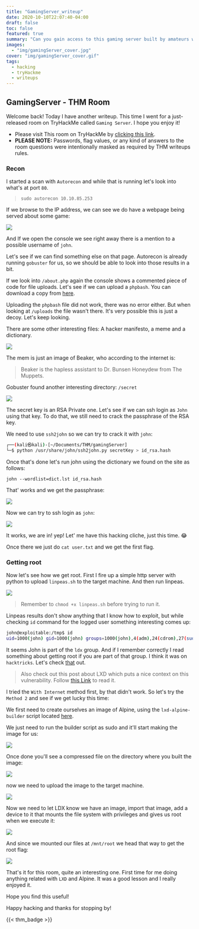 ```yaml
---
title: "GamingServer_writeup"
date: 2020-10-10T22:07:40-04:00
draft: false
toc: false
featured: true
summary: "Can you gain access to this gaming server built by amateurs with no experience of web development and take advantage of the deployment system?"
images:
  - "img/gamingServer_cover.jpg"
cover: "img/gamingServer_cover.gif"
tags:
  - hacking
  - tryHackme
  - writeups
---
```


## GamingServer - THM Room

Welcome back! Today I have another writeup. This time I went for a just-released room on TryHackMe called `Gaming Server`. I hope you enjoy it!


- Please visit This room on TryHackMe by [clicking this link](https://tryhackme.com/room/gamingserver).
- **PLEASE NOTE:** Passwords, flag values, or any kind of answers to the room questions were intentionally masked as required by THM writeups rules. 


### Recon

I started a scan with `Autorecon` and while that is running let's look into what's at port `80`.

> `sudo autorecon 10.10.85.253`

If we browse to the IP address, we can see we do have a webpage being served about some game:

![](https://i.imgur.com/QOJf7kD.png)

And If we  open the console we see right away there is a mention to a possible username of `john`.

Let's see if we can find something else on that page. Autorecon is already running `gobuster` for us, so we should be able to look into those results in a bit.


If we look into `/about.php` again the console shows a commented piece of code for file uploads. 
Let's see if we can upload a `phpbash`. You can download a copy from [here](https://github.com/Arrexel/phpbash/blob/master/phpbash.php).


Uploading the `phpbash` file did not work, there was no error either. But when looking at `/uploads` the file wasn't there. It's very possible this is just a decoy. Let's keep looking.

There are some other interesting files: A hacker manifesto, a meme and a dictionary.

![](https://i.imgur.com/wp85FL4.png)


The mem is just an image of Beaker, who according to the internet is:

> Beaker is the hapless assistant to Dr. Bunsen Honeydew from The Muppets.

Gobuster found another interesting directory: `/secret`

![](https://i.imgur.com/lZ2z39X.png)

The secret key is an RSA Private one.
Let's see if we can ssh login as `John` using that key. To do that, we still need to crack the passphrase of the RSA key.


We need to use `ssh2john` so we can try to crack it with `john`:

```sh
┌──(kali㉿kali)-[~/Documents/THM/gamingServer]
└─$ python /usr/share/john/ssh2john.py secretKey > id_rsa.hash

```

Once that's done let's run john using the dictionary we found on the site as follows:

```
john --wordlist=dict.lst id_rsa.hash
```

That' works and we get the passphrase:

![](https://i.imgur.com/N7TVFqN.png)


Now we can try to ssh login as `john`:

![](https://i.imgur.com/rCHqiZp.png)

It works, we are in! yep! Let' me have this hacking cliche, just this time. :joy:

Once there we just do `cat user.txt` and we get the first flag.


### Getting root

Now let's see how we get root. First I fire up a simple http server with python to upload `linpeas.sh` to the target machine. And then run linpeas.


![](https://i.imgur.com/8TRAJcD.png)

> Remember to `chmod +x linpeas.sh` before trying to run it.


Linpeas results don't show anything that I know how to exploit, but while checking `id` command for the logged user something interesting comes up:


```sh
john@exploitable:/tmp$ id
uid=1000(john) gid=1000(john) groups=1000(john),4(adm),24(cdrom),27(sudo),30(dip),46(plugdev),108(lxd)

```

It seems John is part of the `ldx` group. And if I remember correctly I read something about getting root if you are part of that group. I think it was on `hacktricks`. Let's check [that](https://book.hacktricks.xyz/linux-unix/privilege-escalation/interesting-groups-linux-pe/lxd-privilege-escalation) out.



> Also check out this post about LXD which puts a nice context on this vulnerability. Follow [this Link](https://reboare.github.io/lxd/lxd-escape.html) to read it.


I tried the `With Internet` method first, by that didn't work. So let's try the `Method 2` and see if we get lucky this time:

We first need to create ourselves an image of Alpine, using the `lxd-alpine-builder` script located [here](https://github.com/saghul/lxd-alpine-builder).


We just need to run the builder script as sudo and it'll start making the image for us:

![](https://i.imgur.com/q9m8LRM.png)

Once done you'll see a compressed file on the directory where you built the image:

![](https://i.imgur.com/6s79Ctf.png)

now we need to upload the image to the target machine.

![](https://i.imgur.com/UFS2ZFC.png)

Now we need to let LDX know we have an image, import that image, add a device to it that mounts the file system with privileges and gives us root when we execute it:

![](https://i.imgur.com/LFhL5bO.png)


And since we mounted our files at `/mnt/root` we head that way to get the root flag:

![](https://i.imgur.com/D3YsaYS.png)

That's it for this room, quite an interesting one. First time for me doing anything related with `LXD` and Alpine. It was a good lesson and I really enjoyed it.

Hope you find this useful!


Happy hacking and thanks for stopping by!

{{< thm_badge >}}